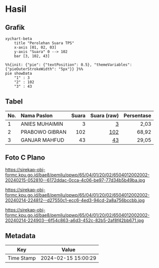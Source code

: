 # Hasil

## Grafik

```mermaid
xychart-beta
    title "Perolehan Suara TPS"
    x-axis [01, 02, 03]
    y-axis "Suara" 0 --> 102
    bar [3, 102, 43]
```

```mermaid
%%{init: {"pie": {"textPosition": 0.5}, "themeVariables": {"pieOuterStrokeWidth": "5px"}} }%%
pie showData
    "1" : 3
    "2" : 102
    "3" : 43
```

## Tabel

| No. | Nama Paslon    | Suara | Suara (raw) | Persentase |
|:--- |:-------------- | -----:| -----------:| ----------:|
| 1   | ANIES MUHAIMIN | 3     | [3][p-1]    | 2,03       |
| 2   | PRABOWO GIBRAN | 102   | [102][p-2]  | 68,92      |
| 3   | GANJAR MAHFUD  | 43    | [43][p-3]   | 29,05      |


[p-1]: https://github.com/gigit-pemilu/pemilu-2024-65-kalimantan-utara/blob/main/pilpres/hitung-suara/sub/65-kalimantan-utara/sub/04-tana-tidung/sub/01-sesayap/sub/2002-limbu-sedulun/sub/002-tps/sub/paslon-1.txt
[p-2]: https://github.com/gigit-pemilu/pemilu-2024-65-kalimantan-utara/blob/main/pilpres/hitung-suara/sub/65-kalimantan-utara/sub/04-tana-tidung/sub/01-sesayap/sub/2002-limbu-sedulun/sub/002-tps/sub/paslon-2.txt
[p-3]: https://github.com/gigit-pemilu/pemilu-2024-65-kalimantan-utara/blob/main/pilpres/hitung-suara/sub/65-kalimantan-utara/sub/04-tana-tidung/sub/01-sesayap/sub/2002-limbu-sedulun/sub/002-tps/sub/paslon-3.txt

## Foto C Plano

https://sirekap-obj-formc.kpu.go.id/bae8/pemilu/ppwp/65/04/01/20/02/6504012002002-20240215-052810--6172ddac-0cca-4c06-be97-77d34b5b49ba.jpg

https://sirekap-obj-formc.kpu.go.id/bae8/pemilu/ppwp/65/04/01/20/02/6504012002002-20240214-224812--d27550c1-ecc6-4ed3-94cd-2a8a756bccbb.jpg

https://sirekap-obj-formc.kpu.go.id/bae8/pemilu/ppwp/65/04/01/20/02/6504012002002-20240214-224903--6f54c863-a6d3-452c-82b5-2af8f42bb671.jpg


## Metadata

| Key        | Value               |
| ---------- | ------------------- |
| Time Stamp | 2024-02-15 15:00:29 |



